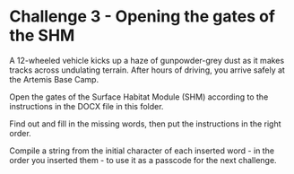 # Challenge 3 - Opening the gates of the SHM

A 12-wheeled vehicle kicks up a haze of gunpowder-grey dust as it makes tracks across undulating terrain. After hours of driving, you arrive safely at the Artemis Base Camp. 

Open the gates of the Surface Habitat Module (SHM) according to the instructions in the DOCX file in this folder.

Find out and fill in the missing words, then put the instructions in the right order. 

Compile a string from the initial character of each inserted word - in the order you inserted them - to use it as a passcode for the next challenge.
